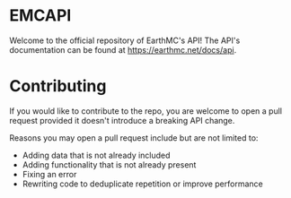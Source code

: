 # EMCAPI
Welcome to the official repository of EarthMC's API! The API's documentation can be found at https://earthmc.net/docs/api.

# Contributing
If you would like to contribute to the repo, you are welcome to open a pull request provided it doesn't introduce a breaking API change.

Reasons you may open a pull request include but are not limited to:
- Adding data that is not already included
- Adding functionality that is not already present
- Fixing an error
- Rewriting code to deduplicate repetition or improve performance
